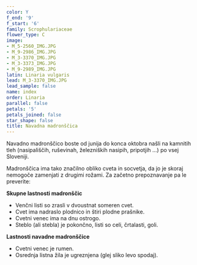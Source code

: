 ```yaml
---
color: Y
f_end: '9'
f_start: '6'
family: Scrophulariaceae
flower_type: C
image:
- M_5-2560_IMG.JPG
- M_9-2986_IMG.JPG
- M_3-3370_IMG.JPG
- M_3-3373_IMG.JPG
- M_9-2989_IMG.JPG
latin: Linaria vulgaris
lead: M_3-3370_IMG.JPG
lead_sample: false
name: index
order: Linaria
parallel: false
petals: '5'
petals_joined: false
star_shape: false
title: Navadna madronščica
---
```

Navadno madronščico boste od junija do konca oktobra našli na kamnitih tleh (nasipališčih, ruševinah, železniških nasipih, pripotjih \...) po vsej Sloveniji.

Madronščica ima tako značilno obliko cveta in socvetja, da jo je skoraj nemogoče zamenjati z drugimi rožami. Za začetno prepoznavanje pa le preverite:

**Skupne lastnosti madronščic**

-   Venčni listi so zrasli v dvoustnat someren cvet.
-   Cvet ima nadraslo plodnico in štiri plodne prašnike.
-   Cvetni venec ima na dnu ostrogo.
-   Steblo (ali stebla) je pokončno, listi so celi, črtalasti, goli.

**Lastnosti navadne madronščice**

-   Cvetni venec je rumen.
-   Osrednja listna žila je ugreznjena (glej sliko levo spodaj).
